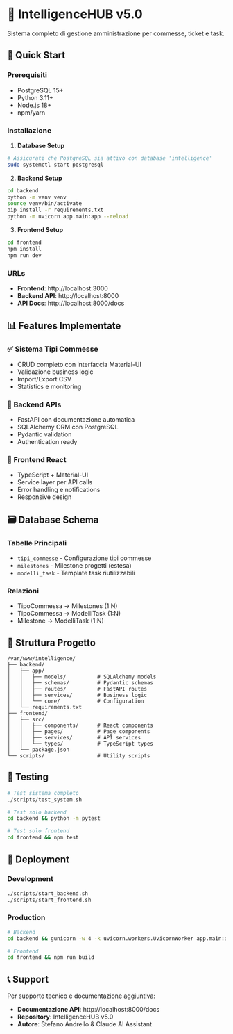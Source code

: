 # 🧠 IntelligenceHUB v5.0

Sistema completo di gestione amministrazione per commesse, ticket e task.

## 🚀 Quick Start

### Prerequisiti
- PostgreSQL 15+
- Python 3.11+
- Node.js 18+
- npm/yarn

### Installazione

1. **Database Setup**
```bash
# Assicurati che PostgreSQL sia attivo con database 'intelligence'
sudo systemctl start postgresql
```

2. **Backend Setup**
```bash
cd backend
python -m venv venv
source venv/bin/activate
pip install -r requirements.txt
python -m uvicorn app.main:app --reload
```

3. **Frontend Setup**
```bash
cd frontend
npm install
npm run dev
```

### URLs
- **Frontend**: http://localhost:3000
- **Backend API**: http://localhost:8000
- **API Docs**: http://localhost:8000/docs

## 📊 Features Implementate

### ✅ Sistema Tipi Commesse
- CRUD completo con interfaccia Material-UI
- Validazione business logic
- Import/Export CSV
- Statistics e monitoring

### 🔧 Backend APIs
- FastAPI con documentazione automatica
- SQLAlchemy ORM con PostgreSQL
- Pydantic validation
- Authentication ready

### 🎨 Frontend React
- TypeScript + Material-UI
- Service layer per API calls
- Error handling e notifications
- Responsive design

## 🗃️ Database Schema

### Tabelle Principali
- `tipi_commesse` - Configurazione tipi commesse
- `milestones` - Milestone progetti (estesa)
- `modelli_task` - Template task riutilizzabili

### Relazioni
- TipoCommessa → Milestones (1:N)
- TipoCommessa → ModelliTask (1:N)
- Milestone → ModelliTask (1:N)

## 📁 Struttura Progetto

```
/var/www/intelligence/
├── backend/
│   ├── app/
│   │   ├── models/          # SQLAlchemy models
│   │   ├── schemas/         # Pydantic schemas
│   │   ├── routes/          # FastAPI routes
│   │   ├── services/        # Business logic
│   │   └── core/            # Configuration
│   └── requirements.txt
├── frontend/
│   ├── src/
│   │   ├── components/      # React components
│   │   ├── pages/           # Page components
│   │   ├── services/        # API services
│   │   └── types/           # TypeScript types
│   └── package.json
└── scripts/                 # Utility scripts
```

## 🧪 Testing

```bash
# Test sistema completo
./scripts/test_system.sh

# Test solo backend
cd backend && python -m pytest

# Test solo frontend  
cd frontend && npm test
```

## 🚀 Deployment

### Development
```bash
./scripts/start_backend.sh
./scripts/start_frontend.sh
```

### Production
```bash
# Backend
cd backend && gunicorn -w 4 -k uvicorn.workers.UvicornWorker app.main:app

# Frontend
cd frontend && npm run build
```

## 📞 Support

Per supporto tecnico e documentazione aggiuntiva:
- **Documentazione API**: http://localhost:8000/docs
- **Repository**: IntelligenceHUB v5.0
- **Autore**: Stefano Andrello & Claude AI Assistant
